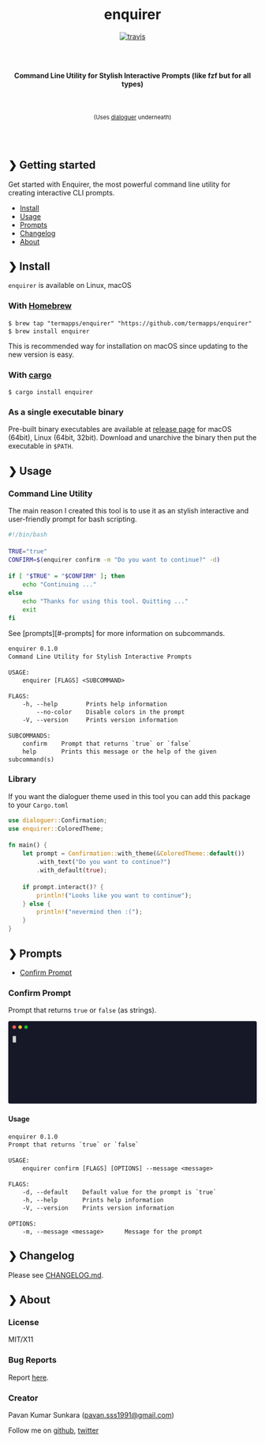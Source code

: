 <h1 align="center">enquirer</h1>

<p align="center">
	<a href="https://travis-ci.org/termapps/enquirer">
		<img src="https://img.shields.io/travis/termapps/enquirer.svg" alt="travis">
	</a>
</p>

<br>
<br>

<p align="center">
	<b>Command Line Utility for Stylish Interactive Prompts (like fzf but for all types)</b>
</p>

<br>

<p align="center">
	<sub>(Uses <a href="https://github.com/mitsuhiko/dialoguer">dialoguer</a> underneath)</sub>
</p>

<br>
<br>

## ❯ Getting started

Get started with Enquirer, the most powerful command line utility for creating interactive CLI prompts.

* [Install](#-install)
* [Usage](#-usage)
* [Prompts](#-prompts)
* [Changelog](#-changelog)
* [About](#-about)

## ❯ Install

`enquirer` is available on Linux, macOS

### With [Homebrew](https://brew.sh/)

```
$ brew tap "termapps/enquirer" "https://github.com/termapps/enquirer"
$ brew install enquirer
```

This is recommended way for installation on macOS since updating to the new version is easy.

### With [cargo](https://crates.io/)

```
$ cargo install enquirer
```

### As a single executable binary

Pre-built binary executables are available at [release page](https://github.com/termapps/enquirer/releases) for macOS (64bit), Linux (64bit, 32bit).
Download and unarchive the binary then put the executable in `$PATH`.

## ❯ Usage

### Command Line Utility

The main reason I created this tool is to use it as an stylish interactive and user-friendly prompt for bash scripting.

```bash
#!/bin/bash

TRUE="true"
CONFIRM=$(enquirer confirm -m "Do you want to continue?" -d)

if [ "$TRUE" = "$CONFIRM" ]; then
    echo "Continuing ..."
else
    echo "Thanks for using this tool. Quitting ..."
    exit
fi
```

See [prompts][#-prompts] for more information on subcommands.

```
enquirer 0.1.0
Command Line Utility for Stylish Interactive Prompts

USAGE:
    enquirer [FLAGS] <SUBCOMMAND>

FLAGS:
    -h, --help        Prints help information
        --no-color    Disable colors in the prompt
    -V, --version     Prints version information

SUBCOMMANDS:
    confirm    Prompt that returns `true` or `false`
    help       Prints this message or the help of the given subcommand(s)
```

### Library

If you want the dialoguer theme used in this tool you can add this package to your `Cargo.toml`

```rust
use dialoguer::Confirmation;
use enquirer::ColoredTheme;

fn main() {
    let prompt = Confirmation::with_theme(&ColoredTheme::default())
        .with_text("Do you want to continue?")
        .with_default(true);

    if prompt.interact()? {
        println!("Looks like you want to continue");
    } else {
        println!("nevermind then :(");
    }
}
```

## ❯ Prompts

* [Confirm Prompt](#confirm-prompt)

### Confirm Prompt

Prompt that returns `true` or `false` (as strings).

<p align="center">
	<img src="media/confirm.svg" alt="Enquirer Confirm Prompt" width="750">
</p>

#### Usage

```
enquirer 0.1.0
Prompt that returns `true` or `false`

USAGE:
    enquirer confirm [FLAGS] [OPTIONS] --message <message>

FLAGS:
    -d, --default    Default value for the prompt is `true`
    -h, --help       Prints help information
    -V, --version    Prints version information

OPTIONS:
    -m, --message <message>      Message for the prompt
```

## ❯ Changelog

Please see [CHANGELOG.md](CHANGELOG.md).

## ❯ About

### License
MIT/X11

### Bug Reports
Report [here](http://github.com/termapps/enquirer/issues).

### Creator
Pavan Kumar Sunkara (pavan.sss1991@gmail.com)

Follow me on [github](https://github.com/users/follow?target=pksunkara), [twitter](http://twitter.com/pksunkara)

